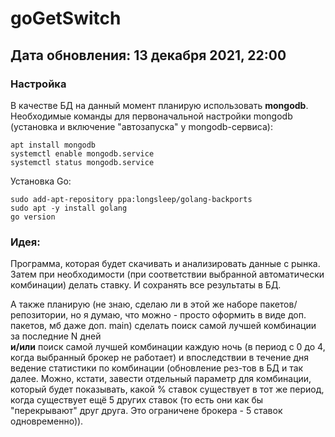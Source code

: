# goGetSwitch

## Дата обновления: 13 декабря 2021, 22:00

### Настройка
В качестве БД на данный момент планирую использовать **mongodb**.
<br>
Необходимые команды для первоначальной настройки mongodb (установка и включение "автозапуска" у mongodb-сервиса):
```
apt install mongodb
systemctl enable mongodb.service
systemctl status mongodb.service
```

Установка Go:
```
sudo add-apt-repository ppa:longsleep/golang-backports
sudo apt -y install golang
go version
```

### Идея:
Программа, которая будет скачивать и анализировать данные с рынка.
Затем при необходимости (при соответствии выбранной автоматически комбинации)
делать ставку. И сохранять все результаты в БД.

А также планирую (не знаю, сделаю ли в этой же наборе пакетов/репозитории, но я думаю, что можно - просто 
оформить в виде доп. пакетов, мб даже доп. main) сделать поиск самой 
лучшей комбинации за последние N дней
<br> 
**и/или**
поиск самой лучшей комбинации каждую ночь (в период с 0 до 4, когда выбранный брокер не работает)
и впоследствии в течение дня ведение статистики по комбинации (обновление рез-тов в БД и так далее. 
Можно, кстати, завести отдельный параметр для комбинации, который будет показывать, какой % ставок существует в тот же
период, когда существует ещё 5 других ставок (то есть они как бы "перекрывают" друг друга. Это ограничене 
брокера - 5 ставок одновременно)).
